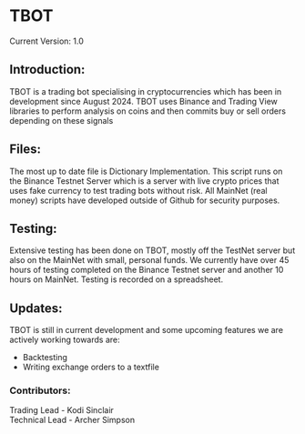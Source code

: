 # TBOT

Current Version: 1.0

## Introduction:
TBOT is a trading bot specialising in cryptocurrencies which has been in development since August 2024. TBOT uses Binance and Trading View libraries to perform analysis on coins and then commits buy or sell orders depending on these signals

## Files:
The most up to date file is Dictionary Implementation. This script runs on the Binance Testnet Server which is a server with live crypto prices that uses fake currency to test trading bots without risk. All MainNet (real money) scripts have developed outside of Github for security purposes.

## Testing:
Extensive testing has been done on TBOT, mostly off the TestNet server but also on the MainNet with small, personal funds. We currently have over 45 hours of testing completed on the Binance Testnet server and another 10 hours on MainNet. Testing is recorded on a spreadsheet.

## Updates:
TBOT is still in current development and some upcoming features we are actively working towards are:
- Backtesting
- Writing exchange orders to a textfile

### Contributors:
Trading Lead - Kodi Sinclair <br/>
Technical Lead - Archer Simpson
